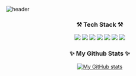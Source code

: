 ![header](https://capsule-render.vercel.app/api?type=slice&color=gradient&height=300&section=header&text=Hi!%20I'm%20Hyerin&fontSize=90)

<h3 align="center">⚒ Tech Stack ⚒</h3>
<p align="center">
<img src="https://img.shields.io/badge/JavaScript-F7DF1E?style=flat-square&logo=JavaScript&logoColor=white"/></a>
<img src="https://img.shields.io/badge/HTML5-E34F26?style=flat-square&logo=HTML5&logoColor=white"/></a> 
<img src="https://img.shields.io/badge/CSS3-1572B6?style=flat-square&logo=CSS3&logoColor=white"/></a> 
<img src="https://img.shields.io/badge/Python-3766AB?style=flat-square&logo=Python&logoColor=white"/></a> 
<img src="https://img.shields.io/badge/C-A8B9CC?style=flat-square&logo=C&logoColor=white"/></a>
<img src="https://img.shields.io/badge/C++-00599C?style=flat-square&logo=C%B2%B2&logoColor=white"/></a>
<img src="https://img.shields.io/badge/Java-007396?style=flat-square&logo=Java&logoColor=white"/></a>

<h3 align="center">✨ My Github Stats ✨</h3>
<div align="center">
  
[![My GitHub stats](https://github-readme-stats.vercel.app/api?username=confetti39&hide_title=true&show_icons=true&include_all_commits=true&disable_animations=false&theme=graywhite)](https://github.com/anuraghazra/github-readme-stats)
</div>
